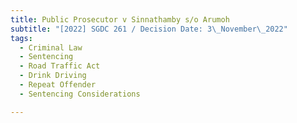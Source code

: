 ```yaml
---
title: Public Prosecutor v Sinnathamby s/o Arumoh
subtitle: "[2022] SGDC 261 / Decision Date: 3\_November\_2022"
tags:
  - Criminal Law
  - Sentencing
  - Road Traffic Act
  - Drink Driving
  - Repeat Offender
  - Sentencing Considerations

---
```

